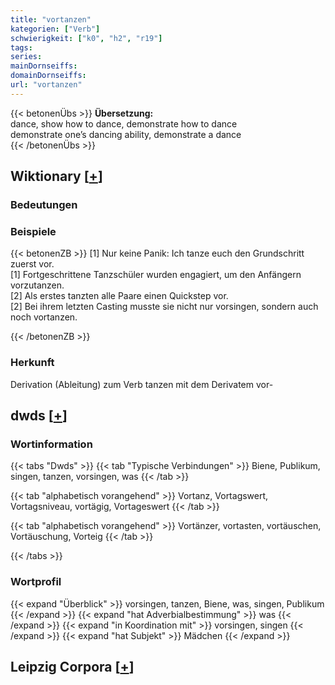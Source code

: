 ```yaml
---
title: "vortanzen"
kategorien: ["Verb"]
schwierigkeit: ["k0", "h2", "r19"]
tags:
series:
mainDornseiffs:
domainDornseiffs:
url: "vortanzen"
---
```


{{< betonenÜbs >}}
**Übersetzung:**  
dance, show how to dance, demonstrate how to dance  
demonstrate one’s dancing ability, demonstrate a dance  
{{< /betonenÜbs >}}

## Wiktionary [[+](https://de.wiktionary.org/wiki/vortanzen)]

### Bedeutungen

### Beispiele
{{< betonenZB >}}
[1] Nur keine Panik: Ich tanze euch den Grundschritt zuerst vor.  
[1] Fortgeschrittene Tanzschüler wurden engagiert, um den Anfängern vorzutanzen.  
[2] Als erstes tanzten alle Paare einen Quickstep vor.  
[2] Bei ihrem letzten Casting musste sie nicht nur vorsingen, sondern auch noch vortanzen.  

{{< /betonenZB >}}
### Herkunft
Derivation (Ableitung) zum Verb tanzen mit dem Derivatem vor-  



## dwds [[+](https://www.dwds.de/wb/vortanzen)]

### Wortinformation
{{< tabs "Dwds" >}}
{{< tab "Typische Verbindungen" >}}
Biene, Publikum, singen, tanzen, vorsingen, was
{{< /tab >}}

{{< tab "alphabetisch vorangehend" >}}
Vortanz, Vortagswert, Vortagsniveau, vortägig, Vortageswert
{{< /tab >}}

{{< tab "alphabetisch vorangehend" >}}
Vortänzer, vortasten, vortäuschen, Vortäuschung, Vorteig
{{< /tab >}}

{{< /tabs >}}

### Wortprofil
{{< expand "Überblick" >}} vorsingen, tanzen, Biene, was, singen, Publikum {{< /expand >}}
{{< expand "hat Adverbialbestimmung" >}} was {{< /expand >}}
{{< expand "in Koordination mit" >}} vorsingen, singen {{< /expand >}}
{{< expand "hat Subjekt" >}} Mädchen {{< /expand >}}

## Leipzig Corpora [[+](https://corpora.uni-leipzig.de/en/res?word=vortanzen&corpusId=deu_newscrawl-public_2018)]

